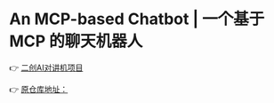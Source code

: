 # An MCP-based Chatbot | 一个基于 MCP 的聊天机器人

👉 [二创AI对讲机项目](https://cj.kingdomofown.cn)

👉 [原仓库地址：](https://github.com/78/xiaozhi-esp32/)
